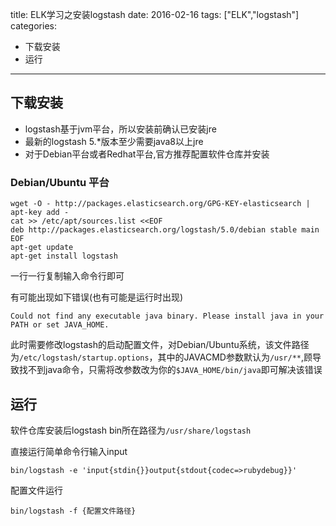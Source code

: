 title: ELK学习之安装logstash
date: 2016-02-16
tags: ["ELK","logstash"]
categories:
  - 下载安装
  - 运行
---

## 下载安装 ##
* logstash基于jvm平台，所以安装前确认已安装jre
* 最新的logstash 5.*版本至少需要java8以上jre
* 对于Debian平台或者Redhat平台,官方推荐配置软件仓库并安装

### Debian/Ubuntu 平台 ###
```
wget -O - http://packages.elasticsearch.org/GPG-KEY-elasticsearch | apt-key add -
cat >> /etc/apt/sources.list <<EOF
deb http://packages.elasticsearch.org/logstash/5.0/debian stable main
EOF
apt-get update
apt-get install logstash
```
一行一行复制输入命令行即可

有可能出现如下错误(也有可能是运行时出现)
```
Could not find any executable java binary. Please install java in your PATH or set JAVA_HOME.
```
此时需要修改logstash的启动配置文件，对Debian/Ubuntu系统，该文件路径为`/etc/logstash/startup.options`，其中的JAVACMD参数默认为`/usr/**`,顾导致找不到java命令，只需将改参数改为你的`$JAVA_HOME/bin/java`即可解决该错误

## 运行 ##
软件仓库安装后logstash bin所在路径为`/usr/share/logstash`

直接运行简单命令行输入input
```
bin/logstash -e 'input{stdin{}}output{stdout{codec=>rubydebug}}'
```

配置文件运行

```
bin/logstash -f {配置文件路径}
```
